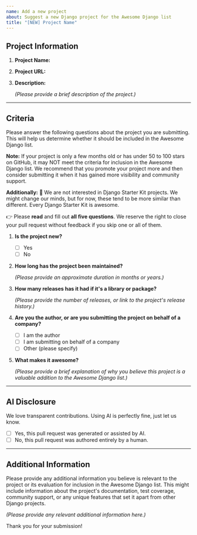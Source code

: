 ```yaml
---
name: Add a new project
about: Suggest a new Django project for the Awesome Django list
title: "[NEW] Project Name"
---
```


## Project Information

1. **Project Name:**

2. **Project URL:**

3. **Description:**

   _(Please provide a brief description of the project.)_

----

## Criteria

Please answer the following questions about the project you are submitting. This will help us determine whether it should be included in the Awesome Django list.

**Note:** If your project is only a few months old or has under 50 to 100 stars on GitHub, it may NOT meet the criteria for inclusion in the Awesome Django list. We recommend that you promote your project more and then consider submitting it when it has gained more visibility and community support.

**Additionally:** 🙅 We are not interested in Django Starter Kit projects. We might change our minds, but for now, these tend to be more similar than different. Every Django Starter Kit is awesome.

👉 Please **read** and fill out **all five questions**. We reserve the right to close your pull request without feedback if you skip one or all of them.

1. **Is the project new?**
   - [ ] Yes
   - [ ] No

2. **How long has the project been maintained?**

   _(Please provide an approximate duration in months or years.)_

3. **How many releases has it had if it's a library or package?**

   _(Please provide the number of releases, or link to the project's release history.)_

4. **Are you the author, or are you submitting the project on behalf of a company?**
   - [ ] I am the author
   - [ ] I am submitting on behalf of a company
   - [ ] Other (please specify)

5. **What makes it awesome?**

   _(Please provide a brief explanation of why you believe this project is a valuable addition to the Awesome Django list.)_

----

## AI Disclosure

We love transparent contributions. Using AI is perfectly fine, just let us know.

- [ ] Yes, this pull request was generated or assisted by AI.
- [ ] No, this pull request was authored entirely by a human.

----

## Additional Information

Please provide any additional information you believe is relevant to the project or its evaluation for inclusion in the Awesome Django list. This might include information about the project's documentation, test coverage, community support, or any unique features that set it apart from other Django projects.

_(Please provide any relevant additional information here.)_

Thank you for your submission!
